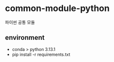 # common-module-python
파이썬 공통 모듈

## environment
- conda > python 3.13.1
- pip install -r requirements.txt
